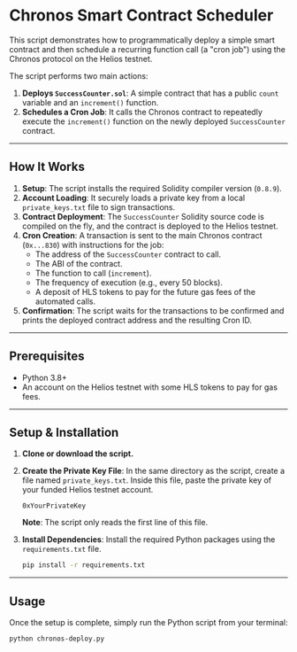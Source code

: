 # Chronos Smart Contract Scheduler

This script demonstrates how to programmatically deploy a simple smart contract and then schedule a recurring function call (a "cron job") using the Chronos protocol on the Helios testnet.

The script performs two main actions:
1.  **Deploys `SuccessCounter.sol`**: A simple contract that has a public `count` variable and an `increment()` function.
2.  **Schedules a Cron Job**: It calls the Chronos contract to repeatedly execute the `increment()` function on the newly deployed `SuccessCounter` contract.

---

## How It Works

1.  **Setup**: The script installs the required Solidity compiler version (`0.8.9`).
2.  **Account Loading**: It securely loads a private key from a local `private_keys.txt` file to sign transactions.
3.  **Contract Deployment**: The `SuccessCounter` Solidity source code is compiled on the fly, and the contract is deployed to the Helios testnet.
4.  **Cron Creation**: A transaction is sent to the main Chronos contract (`0x...830`) with instructions for the job:
    * The address of the `SuccessCounter` contract to call.
    * The ABI of the contract.
    * The function to call (`increment`).
    * The frequency of execution (e.g., every 50 blocks).
    * A deposit of HLS tokens to pay for the future gas fees of the automated calls.
5.  **Confirmation**: The script waits for the transactions to be confirmed and prints the deployed contract address and the resulting Cron ID.

---

## Prerequisites

* Python 3.8+
* An account on the Helios testnet with some HLS tokens to pay for gas fees.

---

## Setup & Installation

1.  **Clone or download the script.**

2.  **Create the Private Key File**:
    In the same directory as the script, create a file named `private_keys.txt`. Inside this file, paste the private key of your funded Helios testnet account.

    ```
    0xYourPrivateKey
    ```
    **Note**: The script only reads the first line of this file.

3.  **Install Dependencies**:
    Install the required Python packages using the `requirements.txt` file.

    ```bash
    pip install -r requirements.txt
    ```

---

## Usage

Once the setup is complete, simply run the Python script from your terminal:

```bash
python chronos-deploy.py
